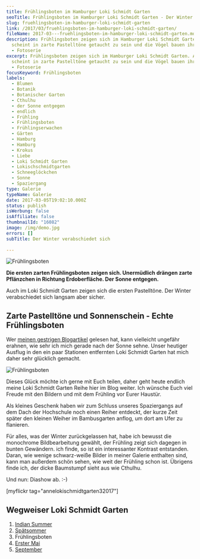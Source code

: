 ```yaml
---
title: Frühlingsboten im Hamburger Loki Schmidt Garten
seoTitle: Frühlingsboten im Hamburger Loki Schmidt Garten - Der Winter verabschiedet sich
slug: fruehlingsboten-im-hamburger-loki-schmidt-garten
link: /2017/03/fruehlingsboten-im-hamburger-loki-schmidt-garten/
fileName: 2017-03---fruehlingsboten-im-hamburger-loki-schmidt-garten.md
description: Frühlingsboten zeigen sich im Hamburger Loki Schmidt Garten. Alles
  scheint in zarte Pastelltöne getaucht zu sein und die Vögel bauen ihre Nester
  - Fotoserie
excerpt: Frühlingsboten zeigen sich im Hamburger Loki Schmidt Garten. Alles
  scheint in zarte Pastelltöne getaucht zu sein und die Vögel bauen ihre Nester
  - Fotoserie
focusKeyword: Frühlingsboten
labels:
  - Blumen
  - Botanik
  - Botanischer Garten
  - Cthulhu
  - der Sonne entgegen
  - endlich
  - Frühling
  - Frühlingsboten
  - Frühlingserwachen
  - Gärten
  - Hamburg
  - Hamburg
  - Krokus
  - Liebe
  - Loki Schmidt Garten
  - Lokischschmidtgarten
  - Schneeglöckchen
  - Sonne
  - Spaziergang
type: Galerie
typeName: Galerie
date: 2017-03-05T19:02:10.000Z
status: publish
isWerbung: false
isAffiliate: false
thumbnailId: "16082"
image: /img/demo.jpg
errors: []
subTitle: Der Winter verabschiedet sich
  
---
```


![Frühlingsboten](http://cardamonchai.com/wp-content/uploads/2017/03/33267695745_52dc39f3f7_z.jpg)

**Die ersten zarten Frühlingsboten zeigen sich. Unermüdlich drängen zarte
Pflänzchen in Richtung Erdoberfläche. Der Sonne entgegen.**

Auch im Loki Schmidt Garten zeigen sich die ersten Pastelltöne. Der Winter
verabschiedet sich langsam aber sicher.

## Zarte Pastelltöne und Sonnenschein - Echte Frühlingsboten

Wer [meinen gestrigen Blogartikel](/2017/03/ein-schoenes-wochenende/) gelesen
hat, kann vielleicht ungefähr erahnen, wie sehr ich mich gerade nach der Sonne
sehne. Unser heutiger Ausflug in den ein paar Stationen entfernten Loki Schmidt
Garten hat mich daher sehr glücklich gemacht.

![Frühlingsboten](http://cardamonchai.com/wp-content/uploads/2017/03/33111986962_297b8223c3_z-640x427.jpg "Der Reiher")

Dieses Glück möchte ich gerne mit Euch teilen, daher geht heute endlich meine
Loki Schmidt Garten Reihe hier im Blog weiter. Ich wünsche Euch viel Freude mit
den Bildern und mit dem Frühling vor Eurer Haustür.

Als kleines Geschenk haben wir zum Schluss unseres Spaziergangs auf dem Dach der
Hochschule noch einen Reiher entdeckt, der kurze Zeit später den kleinen Weiher
im Bambusgarten anflog, um dort am Ufer zu flanieren.

Für alles, was der Winter zurückgelassen hat, habe ich bewusst die
monochrome Bildbearbeitung gewählt, der Frühling zeigt sich dagegen in bunten
Gewändern. ich finde, so ist ein interessanter Kontrast entstanden. Daran, wie
wenige schwarz-weiße Bilder in meiner Galerie enthalten sind, kann man außerdem
schön sehen, wie weit der Frühling schon ist. Übrigens finde ich, der dicke
Baumstumpf sieht aus wie Cthulhu.

Und nun: Diashow ab. :-)

[myflickr tag="annelokischmidtgarten32017"]

## Wegweiser Loki Schmidt Garten

1.  [Indian Summer](/2015/09/indian-summer-im-loki-schmidt-garten/)
1.  [Spätsommer](/2016/08/spaetsommer-loki-schmidt-garten/)
1.  Frühlingsboten
1.  [Erster Mai](/2018/05/erster-mai-gegensaetze/)
1.  [September](/2019/09/september-im-loki-schmidt-garten/)

  